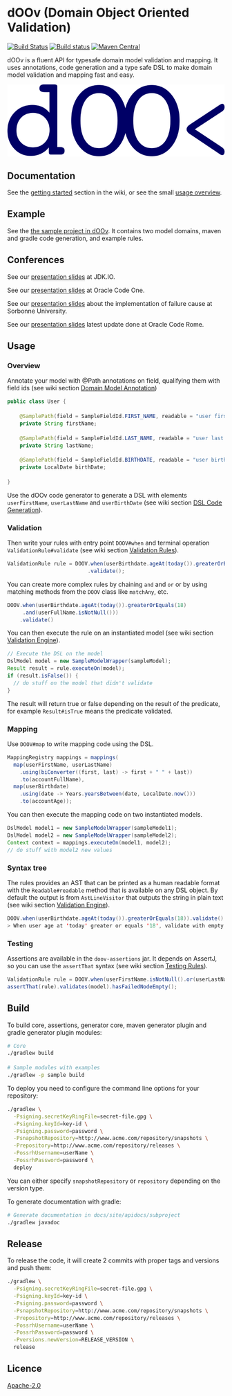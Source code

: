 # dOOv (Domain Object Oriented Validation)

[![Build Status](https://travis-ci.org/doov-io/doov.svg?branch=master)](https://travis-ci.org/doov-io/doov)
[![Build status](https://ci.appveyor.com/api/projects/status/xpesv3x6bwt00ucj/branch/master?svg=true)](https://ci.appveyor.com/project/ozangunalp/doov-j6ky3/branch/master)
[![Maven Central](https://maven-badges.herokuapp.com/maven-central/io.doov/doov-core/badge.svg)](https://maven-badges.herokuapp.com/maven-central/io.doov/doov-core)

dOOv is a fluent API for typesafe domain model validation and mapping. It uses annotations, code generation and a type safe DSL to make domain model validation and mapping fast and easy.

![dOOv logo](docs/svg/doov_logo_2020_blue.svg)

## Documentation

See the [getting started](https://github.com/doov-io/doov/wiki/Getting-Started) section in the wiki, or see the small [usage overview](#usage).

## Example

See the [the sample project in dOOv](sample). It contains two model domains, maven and gradle code generation, and example rules.

## Conferences

See our [presentation slides](https://doov.org/conference/dsl_to_go_beyond_bean_validation_jdk_io.html) at JDK.IO.

See our [presentation slides](https://doov.org/conference/dsl_to_go_beyond_bean_validation_ocode.html) at Oracle Code One.

See our [presentation slides](https://doov.org/conference/implementing_failure_causes_with_doov.html) about the implementation of failure cause at Sorbonne University.

See our [presentation slides](https://doov.org/conference/how_to_create_dsl_with_lambda_builders_roma.html) latest update done at Oracle Code Rome.

## Usage

### Overview

Annotate your model with @Path annotations on field, qualifying them with field ids (see wiki section [Domain Model Annotation](https://github.com/doov-io/doov/wiki/Domain-Model-Annotation))

```java
public class User {

    @SamplePath(field = SampleFieldId.FIRST_NAME, readable = "user first name")
    private String firstName;

    @SamplePath(field = SampleFieldId.LAST_NAME, readable = "user last name")
    private String lastName;

    @SamplePath(field = SampleFieldId.BIRTHDATE, readable = "user birthdate")
    private LocalDate birthDate;

}
```

Use the dOOv code generator to generate a DSL with elements `userFirstName`, `userLastName` and `userBirthDate` (see wiki section [DSL Code Generation](https://github.com/doov-io/doov/wiki/DSL-Code-Generation)).

### Validation

Then write your rules with entry point `DOOV#when` and terminal operation `ValidationRule#validate` (see wiki section [Validation Rules](https://github.com/doov-io/doov/wiki/Validation-Rules)).

```java
ValidationRule rule = DOOV.when(userBirthdate.ageAt(today()).greaterOrEquals(18))
                          .validate();
```

You can create more complex rules by chaining `and` and `or` or by using matching methods from the `DOOV` class like `matchAny`, etc.

```java
DOOV.when(userBirthdate.ageAt(today()).greaterOrEquals(18)
     .and(userFullName.isNotNull()))
    .validate()
```

You can then execute the rule on an instantiated model (see wiki section [Validation Engine](https://github.com/doov-io/doov/wiki/Validation-Engine)).

```java
// Execute the DSL on the model
DslModel model = new SampleModelWrapper(sampleModel);
Result result = rule.executeOn(model);
if (result.isFalse()) {
  // do stuff on the model that didn't validate
}
```

The result will return true or false depending on the result of the predicate, for example `Result#isTrue` means the predicate validated.

### Mapping

Use `DOOV#map` to write mapping code using the DSL.

```java
MappingRegistry mappings = mappings(
  map(userFirstName, userLastName)
    .using(biConverter((first, last) -> first + " " + last))
    .to(accountFullName),
  map(userBirthdate)
    .using(date -> Years.yearsBetween(date, LocalDate.now()))
    .to(accountAge));
```

You can then execute the mapping code on two instantiated models.

```java
DslModel model1 = new SampleModelWrapper(sampleModel1);
DslModel model2 = new SampleModelWrapper(sampleModel2);
Context context = mappings.executeOn(model1, model2);
// do stuff with model2 new values
```

### Syntax tree

The rules provides an AST that can be printed as a human readable format with the `Readable#readable` method that is available on any DSL object. By default the output is from `AstLineVisitor` that outputs the string in plain text (see wiki section [Validation Engine](https://github.com/doov-io/doov/wiki/Validation-Engine)).

```java
DOOV.when(userBirthdate.ageAt(today()).greaterOrEquals(18)).validate().readable()
> When user age at 'today' greater or equals '18', validate with empty message
```

### Testing

Assertions are available in the `doov-assertions` jar. It depends on AssertJ, so you can use the `assertThat` syntax (see wiki section [Testing Rules](https://github.com/doov-io/doov/wiki/Testing-Rules)).

```java
ValidationRule rule = DOOV.when(userFirstName.isNotNull().or(userLastName.isNull())).validate();
assertThat(rule).validates(model).hasFailedNodeEmpty();
```

## Build

To build core, assertions, generator core, maven generator plugin and gradle generator plugin modules:

```bash
# Core
./gradlew build

# Sample modules with examples
./gradlew -p sample build
```

To deploy you need to configure the command line options for your repository:

```bash
./gradlew \
  -Psigning.secretKeyRingFile=secret-file.gpg \
  -Psigning.keyId=key-id \
  -Psigning.password=password \
  -PsnapshotRepository=http://www.acme.com/repository/snapshots \
  -Prepository=http://www.acme.com/repository/releases \
  -PossrhUsername=userName \
  -PossrhPassword=password \
  deploy
```

You can either specify `snapshotRepository` or `repository` depending on the version type.

To generate documentation with gradle:

```bash
# Generate documentation in docs/site/apidocs/subproject
./gradlew javadoc
```

## Release

To release the code, it will create 2 commits with proper tags and versions and push them:

```bash
./gradlew \
  -Psigning.secretKeyRingFile=secret-file.gpg \
  -Psigning.keyId=key-id \
  -Psigning.password=password \
  -PsnapshotRepository=http://www.acme.com/repository/snapshots \
  -Prepository=http://www.acme.com/repository/releases \
  -PossrhUsername=userName \
  -PossrhPassword=password \
  -Pversions.newVersion=RELEASE_VERSION \
  release
```

## Licence

[Apache-2.0](LICENSE)

